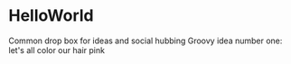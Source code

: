 # HelloWorld
Common drop box for ideas and social hubbing
Groovy idea number one: let's all color our hair pink
